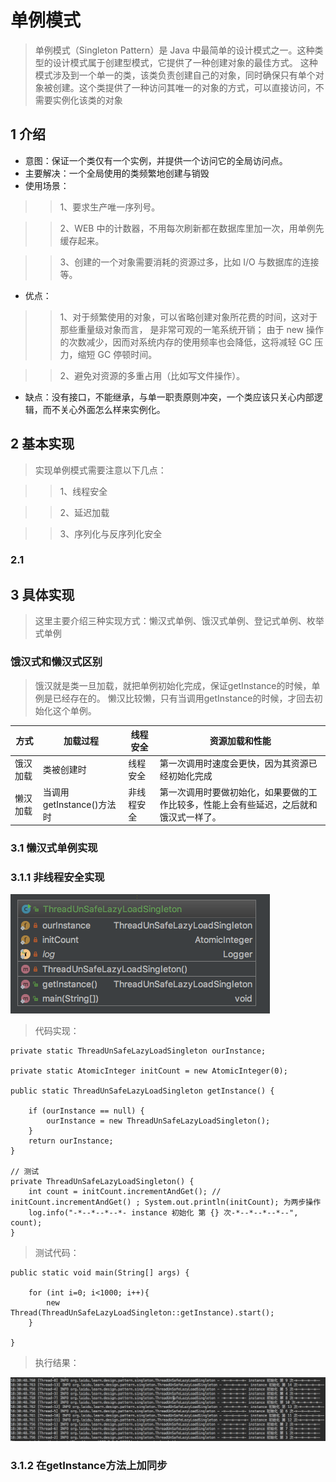 # 单例模式

>单例模式（Singleton Pattern）是 Java 中最简单的设计模式之一。这种类型的设计模式属于创建型模式，它提供了一种创建对象的最佳方式。
这种模式涉及到一个单一的类，该类负责创建自己的对象，同时确保只有单个对象被创建。这个类提供了一种访问其唯一的对象的方式，可以直接访问，不需要实例化该类的对象

## 1 介绍

* 意图：保证一个类仅有一个实例，并提供一个访问它的全局访问点。
* 主要解决：一个全局使用的类频繁地创建与销毁
* 使用场景： 
>> 1、要求生产唯一序列号。 

>> 2、WEB 中的计数器，不用每次刷新都在数据库里加一次，用单例先缓存起来。 

>> 3、创建的一个对象需要消耗的资源过多，比如 I/O 与数据库的连接等。

* 优点： 
>> 1、对于频繁使用的对象，可以省略创建对象所花费的时间，这对于那些重量级对象而言，
是非常可观的一笔系统开销；
由于 new 操作的次数减少，因而对系统内存的使用频率也会降低，这将减轻 GC 压力，缩短 GC 停顿时间。

>> 2、避免对资源的多重占用（比如写文件操作）。

* 缺点：没有接口，不能继承，与单一职责原则冲突，一个类应该只关心内部逻辑，而不关心外面怎么样来实例化。

## 2 基本实现

> 实现单例模式需要注意以下几点：

>> 1、线程安全

>> 2、延迟加载

>> 3、序列化与反序列化安全

### 2.1 

## 3 具体实现

> 这里主要介绍三种实现方式：懒汉式单例、饿汉式单例、登记式单例、枚举式单例

### 饿汉式和懒汉式区别
> 饿汉就是类一旦加载，就把单例初始化完成，保证getInstance的时候，单例是已经存在的。
> 懒汉比较懒，只有当调用getInstance的时候，才回去初始化这个单例。

方式 | 加载过程 | 线程安全 | 资源加载和性能
---|---|---|---
饿汉加载 | 类被创建时 | 线程安全 | 第一次调用时速度会更快，因为其资源已经初始化完成
懒汉加载 | 当调用getInstance()方法时 | 非线程安全 | 第一次调用时要做初始化，如果要做的工作比较多，性能上会有些延迟，之后就和饿汉式一样了。

### 3.1 懒汉式单例实现


### 3.1.1 非线程安全实现

![](image/ThreadUnSafeLazyLoadSingleton.png)

> 代码实现：

    private static ThreadUnSafeLazyLoadSingleton ourInstance;

    private static AtomicInteger initCount = new AtomicInteger(0);

    public static ThreadUnSafeLazyLoadSingleton getInstance() {

        if (ourInstance == null) {
            ourInstance = new ThreadUnSafeLazyLoadSingleton();
        }
        return ourInstance;
    }
    
    // 测试
    private ThreadUnSafeLazyLoadSingleton() {
        int count = initCount.incrementAndGet(); // initCount.incrementAndGet() ; System.out.println(initCount); 为两步操作
        log.info("-*--*--*--*- instance 初始化 第 {} 次-*--*--*--*--", count);
    }
    
> 测试代码：

    public static void main(String[] args) {

        for (int i=0; i<1000; i++){
            new Thread(ThreadUnSafeLazyLoadSingleton::getInstance).start();
        }

    }
    
> 执行结果：

![](image/ThreadUnSafeLazyLoadSingletonTest.png)

### 3.1.2 在getInstance方法上加同步
